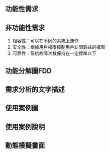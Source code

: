 ## 功能性需求

## 非功能性需求
1. 相容性：可以在不同的系統上運作
2. 安全性：根據用戶權限控制用戶訪問數據的權限
3. 可靠性：系統故障次數保持在一定標準以下

## 功能分解圖FDD

## 需求分析的文字描述

##  使用案例圖

## 使用案例說明

## 動態模擬畫面
